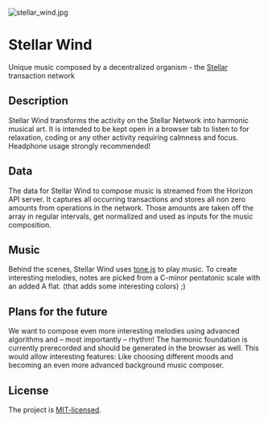 ![stellar_wind.jpg](https://preview.ibb.co/j7ikvH/stellar_wind.png)

# Stellar Wind
Unique music composed by a decentralized organism - the [Stellar](https://www.stellar.org) transaction network

## Description

Stellar Wind transforms the activity on the Stellar Network into harmonic musical art.
It is intended to be kept open in a browser tab to listen to for relaxation, coding or any other activity requiring calmness and focus.
Headphone usage strongly recommended!

## Data

The data for Stellar Wind to compose music is streamed from the Horizon API server. It captures all occurring transactions and stores all non zero amounts from operations in the network.
Those amounts are taken off the array in regular intervals, get normalized and used as inputs for the music composition.

## Music

Behind the scenes, Stellar Wind uses [tone.js](https://tonejs.github.io/) to play music. To create interesting melodies, notes are picked from a C-minor pentatonic scale with an added A flat. (that adds some interesting colors) ;)

## Plans for the future

We want to compose even more interesting melodies using advanced algorithms and – most importantly – rhythm! The harmonic foundation is currently prerecorded and should be generated in the browser as well. This would allow interesting features: Like choosing different moods and becoming an even more advanced background music composer.

## License

The project is [MIT-licensed](./LICENSE).
